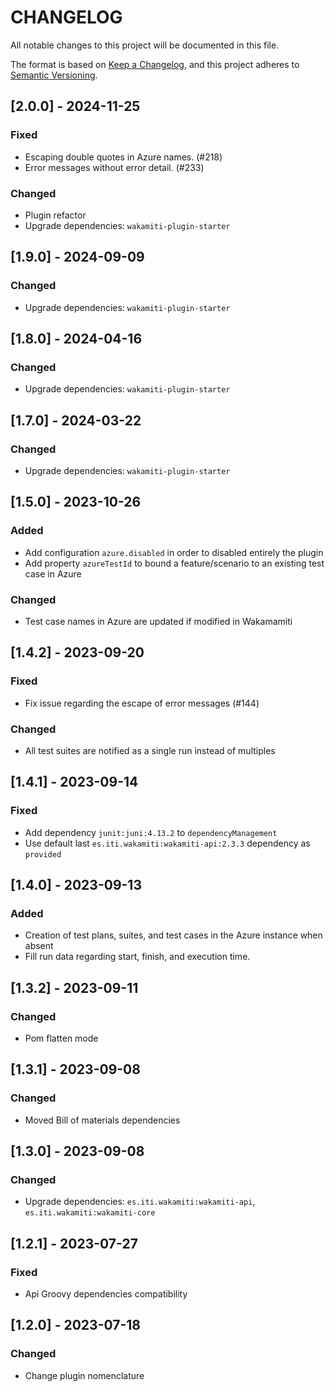 # CHANGELOG

All notable changes to this project will be documented in this file.

The format is based on [Keep a Changelog][1],
and this project adheres to [Semantic Versioning][2].


## [2.0.0] - 2024-11-25

### Fixed
- Escaping double quotes in Azure names. (#218)
- Error messages without error detail. (#233)

### Changed
- Plugin refactor
- Upgrade dependencies: `wakamiti-plugin-starter`


## [1.9.0] - 2024-09-09

### Changed
- Upgrade dependencies: `wakamiti-plugin-starter`


## [1.8.0] - 2024-04-16

### Changed
- Upgrade dependencies: `wakamiti-plugin-starter`


## [1.7.0] - 2024-03-22

### Changed
- Upgrade dependencies: `wakamiti-plugin-starter`


## [1.5.0] - 2023-10-26

### Added
- Add configuration `azure.disabled` in order to disabled entirely the plugin
- Add property `azureTestId` to bound a feature/scenario to an existing test case in Azure

### Changed
- Test case names in Azure are updated if modified in Wakamamiti


## [1.4.2] - 2023-09-20

### Fixed
- Fix issue regarding the escape of error messages (#144)

### Changed
- All test suites are notified as a single run instead of multiples


## [1.4.1] - 2023-09-14

### Fixed
- Add dependency `junit:juni:4.13.2` to `dependencyManagement`
- Use default last `es.iti.wakamiti:wakamiti-api:2.3.3` dependency as `provided`


## [1.4.0] - 2023-09-13

### Added
- Creation of test plans, suites, and test cases in the Azure instance when absent
- Fill run data regarding start, finish, and execution time.


## [1.3.2] - 2023-09-11

### Changed
- Pom flatten mode


## [1.3.1] - 2023-09-08

### Changed
- Moved Bill of materials dependencies


## [1.3.0] - 2023-09-08

### Changed
- Upgrade dependencies: `es.iti.wakamiti:wakamiti-api`, `es.iti.wakamiti:wakamiti-core`


## [1.2.1] - 2023-07-27

### Fixed
- Api Groovy dependencies compatibility


## [1.2.0] - 2023-07-18

### Changed
- Change plugin nomenclature




[1]: <https://keepachangelog.com/en/1.0.0/>
[2]: <https://semver.org>